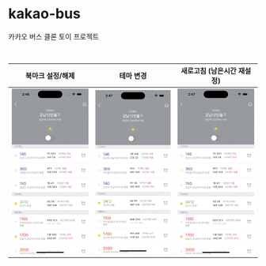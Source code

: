 # kakao-bus
카카오 버스 클론 토이 프로젝트

<br>

|북마크 설정/해제|테마 변경|새로고침 (남은시간 재설정)|
|:-----:|:-----:|:-----:|
|![screenshot](https://github.com/yeontan0826/kakao-bus/blob/master/assets/screenshots/toggle_bookmark.gif)|![screenshot](https://github.com/yeontan0826/kakao-bus/blob/master/assets/screenshots/toggle_theme.gif)|![screenshot](https://github.com/yeontan0826/kakao-bus/blob/master/assets/screenshots/refresh.gif)|
